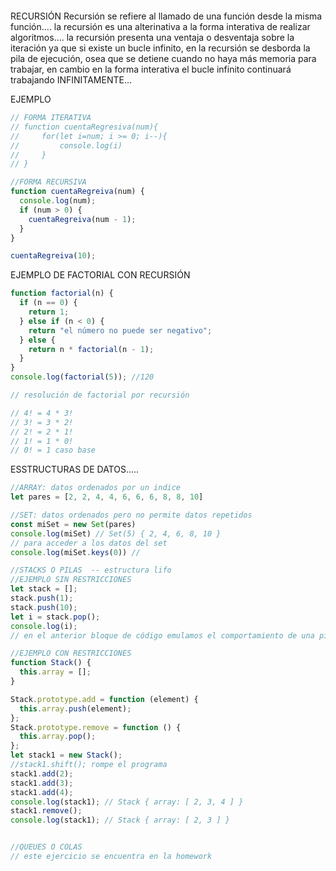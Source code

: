 ```javascript


```

RECURSIÓN
Recursión se refiere al llamado de una función desde la misma función....
la recursión es una alterinativa a la forma interativa de realizar algoritmos....
la recursión presenta una ventaja o desventaja sobre la iteración ya que si existe un bucle infinito, en la recursión se desborda la pila de ejecución, osea que se detiene cuando no haya más memoria para trabajar, en cambio en la forma interativa el bucle infinito continuará trabajando INFINITAMENTE...

EJEMPLO
```javascript
// FORMA ITERATIVA
// function cuentaRegresiva(num){
//     for(let i=num; i >= 0; i--){
//         console.log(i)
//     }
// }

//FORMA RECURSIVA
function cuentaRegreiva(num) {
  console.log(num);
  if (num > 0) {
    cuentaRegreiva(num - 1);
  }
}

cuentaRegreiva(10);

```

EJEMPLO DE FACTORIAL CON RECURSIÓN

```javascript
function factorial(n) {
  if (n == 0) {
    return 1;
  } else if (n < 0) {
    return "el número no puede ser negativo";
  } else {
    return n * factorial(n - 1);
  }
}
console.log(factorial(5)); //120

// resolución de factorial por recursión

// 4! = 4 * 3!
// 3! = 3 * 2!
// 2! = 2 * 1!
// 1! = 1 * 0!
// 0! = 1 caso base

```

ESSTRUCTURAS DE DATOS.....


```javascript
//ARRAY: datos ordenados por un indice
let pares = [2, 2, 4, 4, 6, 6, 6, 8, 8, 10]

//SET: datos ordenados pero no permite datos repetidos
const miSet = new Set(pares)
console.log(miSet) // Set(5) { 2, 4, 6, 8, 10 }
// para acceder a los datos del set
console.log(miSet.keys(0)) //

//STACKS O PILAS  -- estructura lifo
//EJEMPLO SIN RESTRICCIONES
let stack = [];
stack.push(1);
stack.push(10);
let i = stack.pop();
console.log(i);
// en el anterior bloque de código emulamos el comportamiento de una pila sin embargo, se puede romper el comportamiento con métodos como el .shift, para solucionar esto podemos crear una clase que tenga métodos definidos.

//EJEMPLO CON RESTRICCIONES
function Stack() {
  this.array = [];
}

Stack.prototype.add = function (element) {
  this.array.push(element);
};
Stack.prototype.remove = function () {
  this.array.pop();
};
let stack1 = new Stack();
//stack1.shift(); rompe el programa
stack1.add(2);
stack1.add(3);
stack1.add(4);
console.log(stack1); // Stack { array: [ 2, 3, 4 ] }
stack1.remove();
console.log(stack1); // Stack { array: [ 2, 3 ] }


//QUEUES O COLAS
// este ejercicio se encuentra en la homework
```